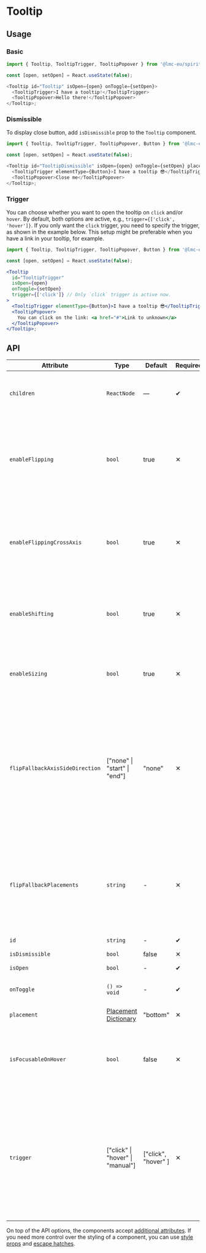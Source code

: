 # Tooltip

## Usage

### Basic

```javascript
import { Tooltip, TooltipTrigger, TooltipPopover } from '@lmc-eu/spirit-web-react/components';

const [open, setOpen] = React.useState(false);

<Tooltip id="Tooltip" isOpen={open} onToggle={setOpen}>
  <TooltipTrigger>I have a tooltip!</TooltipTrigger>
  <TooltipPopover>Hello there!</TooltipPopover>
</Tooltip>;
```

### Dismissible

To display close button, add `isDismissible` prop to the `Tooltip` component.

```javascript
import { Tooltip, TooltipTrigger, TooltipPopover, Button } from '@lmc-eu/spirit-web-react/components';

const [open, setOpen] = React.useState(false);

<Tooltip id="TooltipDismissible" isOpen={open} onToggle={setOpen} placement="right" isDismissible>
  <TooltipTrigger elementType={Button}>I have a tooltip 😎</TooltipTrigger>
  <TooltipPopover>Close me</TooltipPopover>
</Tooltip>;
```

### Trigger

You can choose whether you want to open the tooltip on `click` and/or `hover`.
By default, both options are active, e.g., `trigger={['click', 'hover']}`.
If you only want the `click` trigger, you need to specify the trigger, as shown in the example below.
This setup might be preferable when you have a link in your tooltip, for example.

```jsx
import { Tooltip, TooltipTrigger, TooltipPopover, Button } from '@lmc-eu/spirit-web-react/components';

const [open, setOpen] = React.useState(false);

<Tooltip
  id="TooltipTrigger"
  isOpen={open}
  onToggle={setOpen}
  trigger={['click']} // Only `click` trigger is active now.
>
  <TooltipTrigger elementType={Button}>I have a tooltip 😎</TooltipTrigger>
  <TooltipPopover>
    You can click on the link: <a href="#">Link to unknown</a>
  </TooltipPopover>
</Tooltip>;
```

## API

| Attribute                       | Type                                         | Default             | Required | Description                                                                                                                                                                                                                                                                |
| ------------------------------- | -------------------------------------------- | ------------------- | -------- | -------------------------------------------------------------------------------------------------------------------------------------------------------------------------------------------------------------------------------------------------------------------------- |
| `children`                      | `ReactNode`                                  | —                   | ✔        | Tooltip children's nodes - `TooltipTrigger` and `TooltipPopover`                                                                                                                                                                                                           |
| `enableFlipping`                | `bool`                                       | true                | ✕        | Enables [flipping][floating-ui-flip] of the element’s placement when it starts to overflow its boundary area. For example `top` can be flipped to `bottom`.                                                                                                                |
| `enableFlippingCrossAxis`       | `bool`                                       | true                | ✕        | Enables flipping on the [cross axis][floating-ui-flip-cross-axis], the axis perpendicular to main axis. For example `top-end` can be flipped to the `top-start`.                                                                                                           |
| `enableShifting`                | `bool`                                       | true                | ✕        | Enables [shifting][floating-ui-shift] of the element to keep it inside the boundary area by adjusting its position.                                                                                                                                                        |
| `enableSizing`                  | `bool`                                       | true                | ✕        | Enables [sizing][floating-ui-size] of the element to keep it inside the boundary area by setting the max width.                                                                                                                                                            |
| `flipFallbackAxisSideDirection` | ["none" \| "start" \| "end"]                 | "none"              | ✕        | Whether to allow [fallback to the opposite axis][floating-ui-flip-fallback-axis-side-direction] if no placements along the preferred placement axis fit, and if so, which side direction along that axis to choose. If necessary, it will fallback to the other direction. |
| `flipFallbackPlacements`        | `string`                                     | -                   | ✕        | This describes a list of [explicit placements][floating-ui-flip-fallback-placements] to try if the initial placement doesn’t fit on the axes in which overflow is checked. For example you can set `"top, right, bottom"`                                                  |
| `id`                            | `string`                                     | -                   | ✔        | Tooltip id                                                                                                                                                                                                                                                                 |
| `isDismissible`                 | `bool`                                       | false               | ✕        | Make tooltip dismissible                                                                                                                                                                                                                                                   |
| `isOpen`                        | `bool`                                       | -                   | ✔        | Open state                                                                                                                                                                                                                                                                 |
| `onToggle`                      | `() => void`                                 | -                   | ✔        | Function for toggle open state of dropdown                                                                                                                                                                                                                                 |
| `placement`                     | [Placement Dictionary][dictionary-placement] | "bottom"            | ✕        | Placement of tooltip                                                                                                                                                                                                                                                       |
| `isFocusableOnHover`            | `bool`                                       | false               | ✕        | Allows you to mouse over a tooltip without closing it. We suggest turning off the `click` trigger if you use this feature.                                                                                                                                                 |
| `trigger`                       | ["click" \| "hover" \| "manual"]             | ["click", "hover" ] | ✕        | How tooltip is triggered: `click`, `hover`, `manual`. You may pass multiple triggers. If you pass `manual`, there will be no toggle functionality and you should provide your own toggle solution.                                                                         |

On top of the API options, the components accept [additional attributes][readme-additional-attributes].
If you need more control over the styling of a component, you can use [style props][readme-style-props]
and [escape hatches][readme-escape-hatches].

[dictionary-placement]: https://github.com/lmc-eu/spirit-design-system/tree/main/docs/DICTIONARIES.md#placement
[floating-ui-flip-cross-axis]: https://floating-ui.com/docs/flip#crossaxis
[floating-ui-flip-fallback-axis-side-direction]: https://floating-ui.com/docs/flip#fallbackaxissidedirection
[floating-ui-flip-fallback-placements]: https://floating-ui.com/docs/flip#fallbackplacements
[floating-ui-flip]: https://floating-ui.com/docs/flip
[floating-ui-shift]: https://floating-ui.com/docs/shift
[floating-ui-size]: https://floating-ui.com/docs/size
[readme-additional-attributes]: https://github.com/lmc-eu/spirit-design-system/blob/main/packages/web-react/README.md#additional-attributes
[readme-escape-hatches]: https://github.com/lmc-eu/spirit-design-system/blob/main/packages/web-react/README.md#escape-hatches
[readme-style-props]: https://github.com/lmc-eu/spirit-design-system/blob/main/packages/web-react/README.md#style-props
